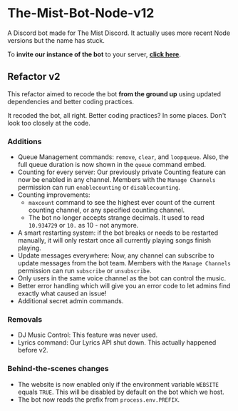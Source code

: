 # The-Mist-Bot-Node-v12
A Discord bot made for The Mist Discord. It actually uses more recent Node versions but the name has stuck.

To **invite our instance of the bot** to your server, **[click here](https://discord.com/api/oauth2/authorize?client_id=630381078963552267&permissions=70634560&scope=bot)**.
## Refactor v2
This refactor aimed to recode the bot **from the ground up** using updated dependencies and better coding practices. 

It recoded the bot, all right. Better coding practices? In some places. Don't look too closely at the code. 

### Additions
- Queue Management commands: `remove`, `clear`, and `loopqueue`. 
Also, the full queue duration is now shown in the `queue` command embed.
- Counting for every server: Our previously private Counting feature can now be enabled in any channel. 
Members with the `Manage Channels` permission can run `enablecounting` or `disablecounting`.
- Counting improvements: 
    - `maxcount` command to see the highest ever count of the current counting channel, or any specified counting channel.
    - The bot no longer accepts strange decimals. It used to read `10.934729` or `10.` as 10 - not anymore.
- A smart restarting system: if the bot breaks or needs to be restarted manually, it will only restart once all currently playing songs finish playing.
- Update messages everywhere: Now, any channel can subscribe to update messages from the bot team. 
Members with the `Manage Channels` permission can run `subscribe` or `unsubscribe`.
- Only users in the same voice channel as the bot can control the music.
- Better error handling which will give you an error code to let admins find exactly what caused an issue!
- Additional secret admin commands.
### Removals
- DJ Music Control: This feature was never used.
- Lyrics command: Our Lyrics API shut down. This actually happened before v2.
### Behind-the-scenes changes
- The website is now enabled only if the environment variable `WEBSITE` equals `TRUE`. This will be disabled by default on the bot which we host.
- The bot now reads the prefix from `process.env.PREFIX`. 
